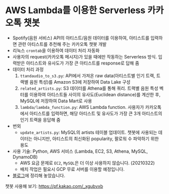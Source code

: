 # AWS Lambda를 이용한 Serverless 카카오톡 챗봇
- Spotify(음원 서비스) API의 아티스트/음원 데이터를 이용하여, 아티스트를 입력하면 관련 아티스트를 추천해 주는 카카오톡 챗봇 개발
- 리눅스 `crontab`을 이용하여 데이터 처리 자동화
- 사용자의 request(카카오톡 메시지)가 있을 때에만 작동하는 Serverless 방식. 입력받은 아티스트와 유사도가 가장 큰 아티스트를 response로 답해 줌
- 데이터 처리 과정
  1. `ttandaudio_to_s3.py`: API에서 가져온 raw data(아티스트별 인기 트랙, 트랙별 음원 특성)를 Amazon S3에 저장하여 Data Lake 구성
  2. `related_artists.py`: S3 데이터를 Athena를 통해 쿼리. 트랙별 음원 특성 벡터를 이용하여 아티스트들 사이의 유사도(Euclidean distance)를 계산한 후, MySQL에 저장하여 Data Mart로 사용
  3. `lambda/lambda_function.py`: AWS Lambda function. 사용자가 카카오톡에서 아티스트를 입력하면, 해당 아티스트 및 유사도가 가장 큰 3개 아티스트의 인기 트랙을 응답해 줌
- 번외
  - `update_artists.py`: MySQL의 artists 테이블 업데이트. 챗봇에 사용되는 데이터는 아니지만, 아티스트의 최신화된 popularity, 팔로워 수 파악하기 위한 용도
- 사용 기술: Python, AWS 서비스 (Lambda, EC2, S3, Athena, MySQL, DynamoDB)
  - AWS 요금 문제로 `EC2`, `MySQL`은 더 이상 사용하지 않습니다. (20210322)
  - 배치 작업은 필요시 GCP 무료 서버를 이용할 예정입니다.
- [블로그](https://sulmasulma.github.io/data/2020/06/03/kakaotalk-chatbot.html)에 정리해 놓았습니다.

챗봇 사용해 보기: https://pf.kakao.com/_xgubvxb
